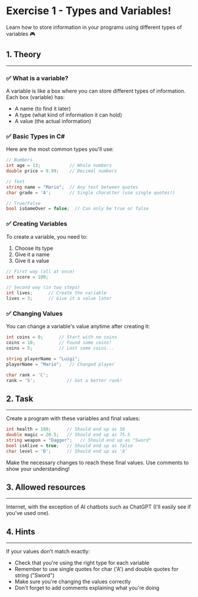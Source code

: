 # Exercise 1 - Types and Variables!

Learn how to store information in your programs using different types of variables 🎮

## 1. Theory
---

### ✅ What is a variable?

A variable is like a box where you can store different types of information. Each box (variable) has:
- A name (to find it later)
- A type (what kind of information it can hold)
- A value (the actual information)

### ✅ Basic Types in C#

Here are the most common types you'll use:

```csharp
// Numbers
int age = 13;           // Whole numbers
double price = 9.99;    // Decimal numbers

// Text
string name = "Mario";  // Any text between quotes
char grade = 'A';       // Single character (use single quotes!)

// True/False
bool isGameOver = false;  // Can only be true or false
```

### ✅ Creating Variables

To create a variable, you need to:
1. Choose its type
2. Give it a name
3. Give it a value

```csharp
// First way (all at once)
int score = 100;

// Second way (in two steps)
int lives;      // Create the variable
lives = 3;      // Give it a value later
```

### ✅ Changing Values

You can change a variable's value anytime after creating it:

```csharp
int coins = 0;      // Start with no coins
coins = 10;         // Found some coins!
coins = 5;          // Lost some coins...

string playerName = "Luigi";
playerName = "Mario";   // Changed player

char rank = 'C';
rank = 'S';            // Got a better rank!
```

## 2. Task
---

Create a program with these variables and final values:

```csharp
int health = 100;      // Should end up as 50
double magic = 20.5;   // Should end up as 75.5
string weapon = "Dagger";   // Should end up as "Sword"
bool isAlive = true;   // Should end up as false
char level = 'D';      // Should end up as 'A'
```

Make the necessary changes to reach these final values. Use comments to show your understanding!

## 3. Allowed resources
---

Internet, with the exception of AI chatbots such as ChatGPT (I'll easily see if you've used one).

## 4. Hints
---

If your values don't match exactly:
- Check that you're using the right type for each variable
- Remember to use single quotes for char ('A') and double quotes for string ("Sword")
- Make sure you're changing the values correctly
- Don't forget to add comments explaining what you're doing

